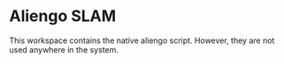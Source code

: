 # Aliengo SLAM
This workspace contains the native aliengo script. However, they are not used anywhere in the system.